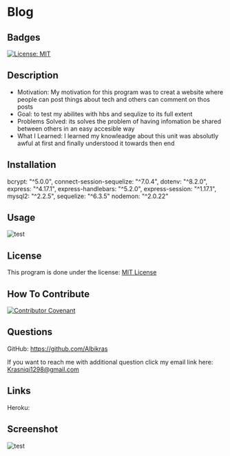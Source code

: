 # Blog

## Badges

[![License: MIT](https://img.shields.io/badge/License-MIT-yellow.svg)](https://opensource.org/licenses/MIT)

## Description

- Motivation: My motivation for this program was to creat a website where people can post things about tech and others can comment on thos posts
- Goal: to test my abilites with hbs and sequlize to its full extent
- Problems Solved: its solves the problem of having infomation be shared between others in an easy accesible way
- What I Learned: I learned my knowleadge about this unit was absolutly awful at first and finally understood it towards then end

## Installation

bcrypt: "^5.0.0",
connect-session-sequelize: "^7.0.4",
dotenv: "^8.2.0",
express: "^4.17.1",
express-handlebars: "^5.2.0",
express-session: "^1.17.1",
mysql2: "^2.2.5",
sequelize: "^6.3.5"
nodemon: "^2.0.22"

## Usage

![test](test)

## License

This program is done under the license: [MIT License](https://choosealicense.com/licenses/mit/)

## How To Contribute

[![Contributor Covenant](https://img.shields.io/badge/Contributor%20Covenant-2.1-4baaaa.svg)](code_of_conduct.md)

## Questions

GitHub: https://github.com/Albikras

If you want to reach me with additional question click my email link here: Krasniqi1298@gmail.com

## Links

Heroku: 

## Screenshot

![test](test)

